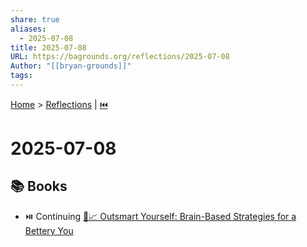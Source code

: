 ```yaml
---
share: true
aliases:
  - 2025-07-08
title: 2025-07-08
URL: https://bagrounds.org/reflections/2025-07-08
Author: "[[bryan-grounds]]"
tags: 
---
```

[Home](../index.md) > [Reflections](./index.md) | [⏮️](./2025-07-07.md)  
# 2025-07-08  
## 📚 Books  
- ⏯️ Continuing [🧠📈 Outsmart Yourself: Brain-Based Strategies for a Bettery You](../books/outsmart-yourself-brain-based-strategies-for-a-bettery-you.md)